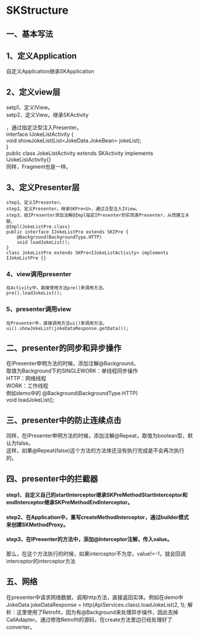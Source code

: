 # SKStructure
一、基本写法
-
  ## 1、定义Application<br>
  自定义Application继承SKApplication  
  ## 2、定义view层  
   setp1、定义IView。  
   setp2、定义View。继承SKActivity<P extends SKIPre>，通过指定泛型注入Presenter。  
    interface IJokeListActivity {  
      void showJokeList(List<JokeData.JokeBean> jokeList);  
    }  
    public class JokeListActivity extends SKActivity<IJokeListPre> implements IJokeListActivity{}  
    同样，Fragment也是一样。  
  ## 3、定义Presenter层  
    step1、定义IPresenter。  
    step2、定义Presenter。继承SKPre<U>，通过泛型注入IView。  
    step3、给IPresenter添加注解@Impl指定IPresenter的实现类Presenter，从而建立关联。  
    @Impl(JokeListPre.class)  
    public interface IJokeListPre extends SKIPre {  
        @Background(BackgroundType.HTTP)  
        void loadJokeList();  
    }  
    class JokeListPre extends SKPre<IJokeListActivity> implements IJokeListPre {}  
  ### 4、view调用presenter  
    在Activity中，直接使用方法pre()来调用方法。  
    pre().loadJokeList();  
  ### 5、presenter调用view  
    在Presenter中，直接调用方法ui()来调用方法。  
    ui().showJokeList(jokeDataResponse.getData());  
## 二、presenter的同步和异步操作  
  在IPresenter申明方法的时候，添加注解@Background。  
  取值为Background下的SINGLEWORK：单线程同步操作  
                    HTTP：网络线程  
                    WORK：工作线程  
  例如demo中的        @Background(BackgroundType.HTTP)  
                     void loadJokeList();  
## 三、presenter中的防止连续点击  
  同样，在IPresenter申明方法的时候，添加注解@Repeat，取值为boolean型，默认为false。  
  这样，如果@Repeat(false)这个方法的方法体还没有执行完成是不会再次执行的。  
## 四、presenter中的拦截器  
  #### step1、自定义自己的startInterceptor继承SKPreMethodStartInterceptor和endInterceptor继承SKPreMethodEndInterceptor。  
  #### step2、在Application中，重写createMethodInterceptor，通过builder模式来创建SKMethodProxy。  
  #### step3、在IPresenter的方法中，添加@Interceptor注解，传入value。  
  那么，在这个方法执行的时候，如果interceptor不为空，value!=-1，就会回调interceptor的interceptor方法  
## 五、网络
  在presenter中请求网络数据，调用http方法，直接返回实体。例如在demo中    
  JokeData jokeDataResponse = http(ApiServices.class).loadJokeList(2, 1);
  解析：这里使用了Retrofit，因为有@Background来处理异步操作，因此去掉CallAdapter。通过修改Retrofit的源码，在create方法里边已经处理好了converter。
